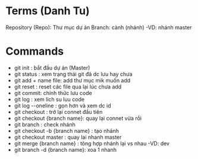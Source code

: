 # Terms (Danh Tu)

Repository (Repo): Thư mục dự án
Branch: cành (nhánh) -VD: nhánh master

# Commands

- git init : bắt đầu dự án (Master)
- git status : xem trạng thái git đã dc lưu hay chưa
- git add + name file: add thư mục mik muốn add
- git reset : reset các file qua lại lúc chưa add
- git commit: chính thức lưu code
- git log : xem lich su luu code
- git log --oneline : gọn hơn và xem dc id
- git checkout : trở lại connet đầu tiên
- git checkout {branch name}: quay lại connet vừa rồi
- git branch : check nhánh
- git checkout -b {branch name} : tạo nhánh
- git checkout master : quay lai nhanh master
- git merge {branch name} : tông hợp nhánh lại vs nhau -VD: dev
- git branch -d {branch name}: xoa 1 nhanh
